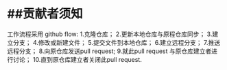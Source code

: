 ##贡献者须知
======================
工作流程采用 github flow:
1.克隆仓库；
2.更新本地仓库与原程仓库同步；
3.建立分支；
4.修改或新建文件；
5.提交文件到本地仓库；
6.建立远程分支；
7.推送远程分支；
8.向原仓库发送pull request;
9.就此pull request 与原仓库建立者进行讨论；
10.直到原仓库建立者关闭此pull request.

